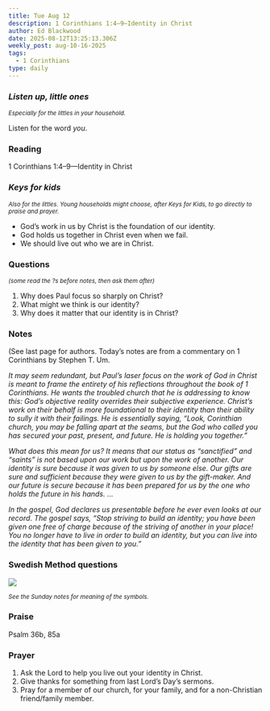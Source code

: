 ```yaml
---
title: Tue Aug 12
description: 1 Corinthians 1:4–9—Identity in Christ
author: Ed Blackwood
date: 2025-08-12T13:25:13.306Z
weekly_post: aug-10-16-2025
tags:
  - 1 Corinthians
type: daily
---
```

### *Listen up, little ones*

<div><small><i>Especially for the littles in your household.</i></small></div>

Listen for the word *you*.

### Reading

1 Corinthians 1:4–9—Identity in Christ

### *Keys for kids*

<div><small><i>Also for the littles. Young households might choose, after Keys for Kids, to go directly to praise and prayer.</i></small></div>

* God’s work in us by Christ is the foundation of our identity.
* God holds us together in Christ even when we fail.
* We should live out who we are in Christ.

### Questions

<div><small><i>(some read the ?s before notes, then ask them after)</i></small></div>

1. Why does Paul focus so sharply on Christ?
2. What might we think is our identity?
3. Why does it matter that our identity is in Christ?

### Notes

(See last page for authors. Today’s notes are from a commentary on 1 Corinthians by Stephen T. Um.

*It may seem redundant, but Paul’s laser focus on the work of God in Christ is meant to frame the entirety of his reflections throughout the book of 1 Corinthians. He wants the troubled church that he is addressing to know this: God’s objective reality overrides their subjective experience. Christ’s work on their behalf is more foundational to their identity than their ability to sully it with their failings. He is essentially saying, “Look, Corinthian church, you may be falling apart at the seams, but the God who called you has secured your past, present, and future. He is holding you together.”*

*What does this mean for us? It means that our status as “sanctified” and “saints” is not based upon our work but upon the work of another. Our identity is sure because it was given to us by someone else. Our gifts are sure and sufficient because they were given to us by the gift-maker. And our future is secure because it has been prepared for us by the one who holds the future in his hands. …*

*In the gospel, God declares us presentable before he ever even looks at our record. The gospel says, “Stop striving to build an identity; you have been given one free of charge because of the striving of another in your place! You no longer have to live in order to build an identity, but you can live into the identity that has been given to you.”*

### Swedish Method questions

![](/static/img/family_worship_study_ed-swedish_questions.png)

<div><small><i>See the Sunday notes for meaning of the symbols.</i></small></div>

### Praise

P﻿salm 36b, 85a

### Prayer

1. Ask the Lord to help you live out your identity in Christ.
2. Give thanks for something from last Lord’s Day’s sermons.
3. Pray for a member of our church, for your family, and for a non-Christian friend/family member.